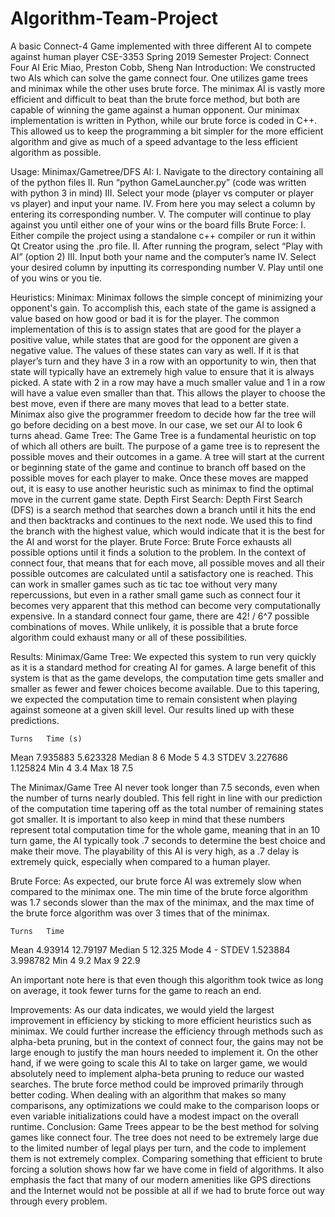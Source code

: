 # Algorithm-Team-Project
A basic Connect-4 Game implemented with three different AI to compete against human player
CSE-3353 Spring 2019 Semester Project: Connect Four AI
Eric Miao, Preston Cobb, Sheng Nan
Introduction:
We constructed two AIs which can solve the game connect four. One utilizes game trees and minimax while the other uses brute force. The minimax AI is vastly more efficient and difficult to beat than the brute force method, but both are capable of winning the game against a human opponent. Our minimax implementation is written in Python, while our brute force is coded in C++. This allowed us to keep the programming a bit simpler for the more efficient algorithm and give as much of a speed advantage to the less efficient algorithm as possible. 

Usage:
Minimax/Gametree/DFS AI:
I.	Navigate to the directory containing all of the python files
II.	Run “python GameLauncher.py” (code was written with python 3 in mind)
III.	Select your mode (player vs computer or player vs player) and input your name. 
IV.	From here you may select a column by entering its corresponding number. 
V.	The computer will continue to play against you until either one of your wins or the board fills
Brute Force:
I.	Either compile the project using a standalone c++ compiler or run it within Qt Creator using the .pro file. 
II.	After running the program, select “Play with AI” (option 2)
III.	Input both your name and the computer’s name
IV.	Select your desired column by inputting its corresponding number
V.	Play until one of you wins or you tie.







Heuristics:
Minimax:
Minimax follows the simple concept of minimizing your opponent's gain. To accomplish this, each state of the game is assigned a value based on how good or bad it is for the player. The common implementation of this is to assign states that are good for the player a positive value, while states that are good for the opponent are given a negative value. The values of these states can vary as well. If it is that player’s turn and they have 3 in a row with an opportunity to win, then that state will typically have an extremely high value to ensure that it is always picked. A state with 2 in a row may have a much smaller value and 1 in a row will have a value even smaller than that. This allows the player to choose the best move, even if there are many moves that lead to a better state. Minimax also give the programmer freedom to decide how far the tree will go before deciding on a best move. In our case, we set our AI to look 6 turns ahead. 
Game Tree:
The Game Tree is a fundamental heuristic on top of which all others are built. The purpose of a game tree is to represent the possible moves and their outcomes in a game. A tree will start at the current or beginning state of the game and continue to branch off based on the possible moves for each player to make. Once these moves are mapped out, it is easy to use another heuristic such as minimax to find the optimal move in the current game state.
Depth First Search:
	Depth First Search (DFS) is a search method that searches down a branch until it hits the end and then backtracks and continues to the next node. We used this to find the branch with the highest value, which would indicate that it is the best for the AI and worst for the player. 
Brute Force:
Brute Force exhausts all possible options until it finds a solution to the problem. In the context of connect four, that means that for each move, all possible moves and all their possible outcomes are calculated until a satisfactory one is reached. This can work in smaller games such as tic tac toe without very many repercussions, but even in a rather small game such as connect four it becomes very apparent that this method can become very computationally expensive. In a standard connect four game, there are 42! / 6^7 possible combinations of moves. While unlikely, it is possible that a brute force algorithm could exhaust many or all of these possibilities. 


Results:
Minimax/Game Tree:
We expected this system to run very quickly as it is a standard method for creating AI for games. A large benefit of this system is that as the game develops, the computation time gets smaller and smaller as fewer and fewer choices become available. Due to this tapering, we expected the computation time to remain consistent when playing against someone at a given skill level. Our results lined up with these predictions. 
     
	Turns	Time (s)
Mean	7.935883	5.623328
Median	8	6
Mode	5	4.3
STDEV	3.227686	1.125824
Min	4	3.4
Max	18	7.5

 
The Minimax/Game Tree AI never took longer than 7.5 seconds, even when the number of turns nearly doubled. This fell right in line with our prediction of the computation time tapering off as the total number of remaining states got smaller. It is important to also keep in mind that these numbers represent total computation time for the whole game, meaning that in an 10 turn game, the AI typically took .7 seconds to determine the best choice and make their move. The playability of this AI is very high, as a .7 delay is extremely quick, especially when compared to a human player.  

Brute Force:
As expected, our brute force AI was extremely slow when compared to the minimax one. The min time of the brute force algorithm was 1.7 seconds slower than the max of the minimax, and the max time of the brute force algorithm was over 3 times that of the minimax. 
 
	Turns	Time
Mean	4.93914	12.79197
Median	5	12.325
Mode	4	-
STDEV	1.523884	3.998782
Min	4	9.2
Max	9	22.9

 
An important note here is that even though this algorithm took twice as long on average, it took fewer turns for the game to reach an end. 

Improvements:
	As our data indicates, we would yield the largest improvement in efficiency by sticking to more efficient heuristics such as minimax. We could further increase the efficiency through methods such as alpha-beta pruning, but in the context of connect four, the gains may not be large enough to justify the man hours needed to implement it. On the other hand, if we were going to scale this AI to take on larger game, we would absolutely need to implement alpha-beta pruning to reduce our wasted searches.
	The brute force method could be improved primarily through better coding. When dealing with an algorithm that makes so many comparisons, any optimizations we could make to the comparison loops or even variable initializations could have a modest impact on the overall runtime. 
Conclusion:
	Game Trees appear to be the best method for solving games like connect four. The tree does not need to be extremely large due to the limited number of legal plays per turn, and the code to implement them is not extremely complex. Comparing something that efficient to brute forcing a solution shows how far we have come in field of algorithms. It also emphasis the fact that many of our modern amenities like GPS directions and the Internet would not be possible at all if we had to brute force out way through every problem. 
